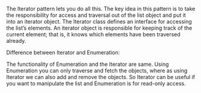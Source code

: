 The Iterator pattern lets you do all this. The key idea in this pattern is to take the responsibility for access and
traversal out
of the list object and put it into an iterator object. The Iterator class defines an interface for accessing the list’s
elements.
An iterator object is responsible for keeping track of the current element; that is, it knows which elements have been
traversed
already.

Difference between Iterator and Enumeration:

The functionality of Enumeration and the Iterator are same. Using Enumeration you can only traverse and fetch the
objects, where as using Iterator we can also add and remove the objects. So Iterator can be useful if you want
to manipulate the list and Enumeration is for read-only access. 